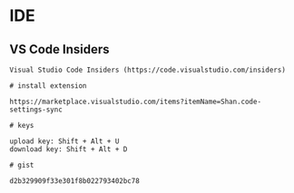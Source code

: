 # IDE


VS Code Insiders
---

    Visual Studio Code Insiders (https://code.visualstudio.com/insiders)
    
    # install extension

    https://marketplace.visualstudio.com/items?itemName=Shan.code-settings-sync

    # keys

    upload key: Shift + Alt + U
    download key: Shift + Alt + D
    
    # gist

    d2b329909f33e301f8b022793402bc78    


